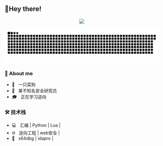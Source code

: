    <h2> 🙋Hey there! </h2>
<div align="center">
<!-- knock code pictures -->
  <img align="center" src="https://lh3.googleusercontent.com/-iD8SZAU9rgc/AAAAAAAAAAI/AAAAAAAAAAA/ALKGfklVKpl7K8R66BPRn6w5U189fwAKUw/photo.jpg" /><br>
</div>
</br>
<div align="center">

<picture>
  <source media="(prefers-color-scheme: dark)" srcset="https://raw.githubusercontent.com/OoO7ce/OoO7ce/output/github-contribution-grid-snake-dark.svg">
  <source media="(prefers-color-scheme: light)" srcset="https://raw.githubusercontent.com/OoO7ce/OoO7ce/output/github-contribution-grid-snake.svg">
  <img alt="github contribution grid snake animation" src="https://raw.githubusercontent.com/OoO7ce/OoO7ce/output/github-contribution-grid-snake.svg">
</picture>

  <!-- profile logo 个人资料徽标 -->
  <!--
  <div align="center">
    <a href=""><img src="https://img.shields.io/badge/WeChat-微信-07c160" /></a>&emsp;
    <a href="/"><img src="https://img.shields.io/badge/Bilibili-B站-ff69b4" /></a>&emsp;
  </div>
  -->


</div>

<h3>🤯 About me</h3>

- 🔭 &nbsp; 一只菜狗
- 🤔 &nbsp; 某不知名安全研究员
- 🎓 &nbsp; 正在学习逆向


<h3>🛠 技术栈</h3>

- 💻 &nbsp; 汇编 | Python | Lua |
- 🌐 &nbsp; 逆向工程 | web安全 |
- 🔧 &nbsp; x64dbg | idapro |


<!-- <h3> 🤝🏻 Connect with Me </h3> -->

